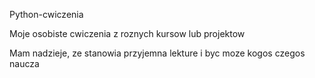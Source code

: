 Python-cwiczenia

Moje osobiste cwiczenia z roznych kursow lub projektow

Mam nadzieje, ze stanowia przyjemna lekture i byc moze kogos czegos naucza
